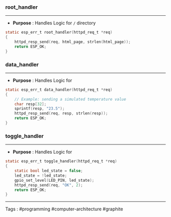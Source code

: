 ### root_handler
___
- **Purpose** : Handles Logic for `/` directory

```c
static esp_err_t root_handler(httpd_req_t *req)
{
    httpd_resp_send(req, html_page, strlen(html_page));
    return ESP_OK;
}
```

### data_handler
___
- **Purpose** : Handles Logic for 

```c
static esp_err_t data_handler(httpd_req_t *req)
{
    // Example: sending a simulated temperature value
    char resp[32];
    sprintf(resp, "23.5");
    httpd_resp_send(req, resp, strlen(resp));
    return ESP_OK;
}
```

### toggle_handler
___

- **Purpose** : Handles Logic for 

```c
static esp_err_t toggle_handler(httpd_req_t *req)
{
    static bool led_state = false;
    led_state = !led_state;
    gpio_set_level(LED_PIN, led_state);
    httpd_resp_send(req, "OK", 2);
    return ESP_OK;
}
```

____
Tags : #programming #computer-architecture #graphite